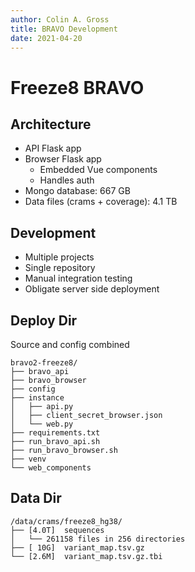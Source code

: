 ```yaml
---
author: Colin A. Gross
title: BRAVO Development
date: 2021-04-20
---
```


# Freeze8 BRAVO

## Architecture
- API Flask app
- Browser Flask app
    - Embedded Vue components
    - Handles auth
- Mongo database: 667 GB
- Data files (crams + coverage): 4.1 TB 

## Development
- Multiple projects
- Single repository
- Manual integration testing
- Obligate server side deployment

## Deploy Dir 
Source and config combined

```
bravo2-freeze8/
├── bravo_api
├── bravo_browser
├── config
├── instance
│   ├── api.py
│   ├── client_secret_browser.json
│   └── web.py
├── requirements.txt
├── run_bravo_api.sh
├── run_bravo_browser.sh
├── venv
└── web_components
```

## Data Dir
```
/data/crams/freeze8_hg38/
├── [4.0T]  sequences
│   └── 261158 files in 256 directories
├── [ 10G]  variant_map.tsv.gz
└── [2.6M]  variant_map.tsv.gz.tbi
```


